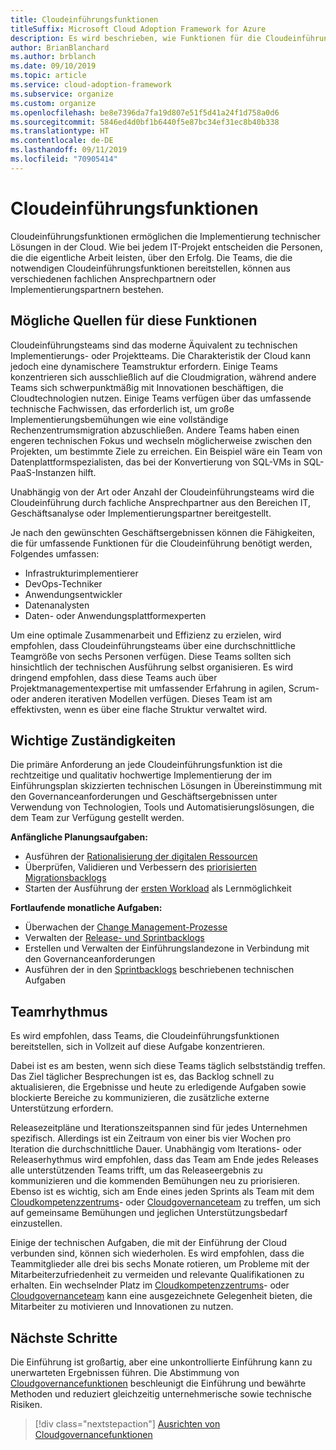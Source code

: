 ```yaml
---
title: Cloudeinführungsfunktionen
titleSuffix: Microsoft Cloud Adoption Framework for Azure
description: Es wird beschrieben, wie Funktionen für die Cloudeinführung geschaffen werden können.
author: BrianBlanchard
ms.author: brblanch
ms.date: 09/10/2019
ms.topic: article
ms.service: cloud-adoption-framework
ms.subservice: organize
ms.custom: organize
ms.openlocfilehash: be8e7396da7fa19d807e51f5d41a24f1d758a0d6
ms.sourcegitcommit: 5846ed4d0bf1b6440f5e87bc34ef31ec8b40b338
ms.translationtype: HT
ms.contentlocale: de-DE
ms.lasthandoff: 09/11/2019
ms.locfileid: "70905414"
---
```

# <a name="cloud-adoption-capabilities"></a>Cloudeinführungsfunktionen

Cloudeinführungsfunktionen ermöglichen die Implementierung technischer Lösungen in der Cloud. Wie bei jedem IT-Projekt entscheiden die Personen, die die eigentliche Arbeit leisten, über den Erfolg. Die Teams, die die notwendigen Cloudeinführungsfunktionen bereitstellen, können aus verschiedenen fachlichen Ansprechpartnern oder Implementierungspartnern bestehen.

## <a name="possible-sources-for-this-capability"></a>Mögliche Quellen für diese Funktionen

Cloudeinführungsteams sind das moderne Äquivalent zu technischen Implementierungs- oder Projektteams. Die Charakteristik der Cloud kann jedoch eine dynamischere Teamstruktur erfordern. Einige Teams konzentrieren sich ausschließlich auf die Cloudmigration, während andere Teams sich schwerpunktmäßig mit Innovationen beschäftigen, die Cloudtechnologien nutzen. Einige Teams verfügen über das umfassende technische Fachwissen, das erforderlich ist, um große Implementierungsbemühungen wie eine vollständige Rechenzentrumsmigration abzuschließen. Andere Teams haben einen engeren technischen Fokus und wechseln möglicherweise zwischen den Projekten, um bestimmte Ziele zu erreichen. Ein Beispiel wäre ein Team von Datenplattformspezialisten, das bei der Konvertierung von SQL-VMs in SQL-PaaS-Instanzen hilft.

Unabhängig von der Art oder Anzahl der Cloudeinführungsteams wird die Cloudeinführung durch fachliche Ansprechpartner aus den Bereichen IT, Geschäftsanalyse oder Implementierungspartner bereitgestellt.

Je nach den gewünschten Geschäftsergebnissen können die Fähigkeiten, die für umfassende Funktionen für die Cloudeinführung benötigt werden, Folgendes umfassen:

- Infrastrukturimplementierer
- DevOps-Techniker
- Anwendungsentwickler
- Datenanalysten
- Daten- oder Anwendungsplattformexperten

Um eine optimale Zusammenarbeit und Effizienz zu erzielen, wird empfohlen, dass Cloudeinführungsteams über eine durchschnittliche Teamgröße von sechs Personen verfügen. Diese Teams sollten sich hinsichtlich der technischen Ausführung selbst organisieren. Es wird dringend empfohlen, dass diese Teams auch über Projektmanagementexpertise mit umfassender Erfahrung in agilen, Scrum- oder anderen iterativen Modellen verfügen. Dieses Team ist am effektivsten, wenn es über eine flache Struktur verwaltet wird.

## <a name="key-responsibilities"></a>Wichtige Zuständigkeiten

Die primäre Anforderung an jede Cloudeinführungsfunktion ist die rechtzeitige und qualitativ hochwertige Implementierung der im Einführungsplan skizzierten technischen Lösungen in Übereinstimmung mit den Governanceanforderungen und Geschäftsergebnissen unter Verwendung von Technologien, Tools und Automatisierungslösungen, die dem Team zur Verfügung gestellt werden.

**Anfängliche Planungsaufgaben:**

- Ausführen der [Rationalisierung der digitalen Ressourcen](../digital-estate/overview.md)
- Überprüfen, Validieren und Verbessern des [priorisierten Migrationsbacklogs](../migrate/migration-considerations/assess/release-iteration-backlog.md)
- Starten der Ausführung der [ersten Workload](../digital-estate/rationalize.md#select-the-first-workload) als Lernmöglichkeit

**Fortlaufende monatliche Aufgaben:**

- Überwachen der [Change Management-Prozesse](../migrate/migration-considerations/prerequisites/technical-complexity.md)
- Verwalten der [Release- und Sprintbacklogs](../migrate/migration-considerations/assess/release-iteration-backlog.md)
- Erstellen und Verwalten der Einführungslandezone in Verbindung mit den Governanceanforderungen
- Ausführen der in den [Sprintbacklogs](../migrate/migration-considerations/assess/release-iteration-backlog.md) beschriebenen technischen Aufgaben

## <a name="team-cadence"></a>Teamrhythmus

Es wird empfohlen, dass Teams, die Cloudeinführungsfunktionen bereitstellen, sich in Vollzeit auf diese Aufgabe konzentrieren.

Dabei ist es am besten, wenn sich diese Teams täglich selbstständig treffen. Das Ziel täglicher Besprechungen ist es, das Backlog schnell zu aktualisieren, die Ergebnisse und heute zu erledigende Aufgaben sowie blockierte Bereiche zu kommunizieren, die zusätzliche externe Unterstützung erfordern.

Releasezeitpläne und Iterationszeitspannen sind für jedes Unternehmen spezifisch. Allerdings ist ein Zeitraum von einer bis vier Wochen pro Iteration die durchschnittliche Dauer. Unabhängig vom Iterations- oder Releaserhythmus wird empfohlen, dass das Team am Ende jedes Releases alle unterstützenden Teams trifft, um das Releaseergebnis zu kommunizieren und die kommenden Bemühungen neu zu priorisieren. Ebenso ist es wichtig, sich am Ende eines jeden Sprints als Team mit dem [Cloudkompetenzzentrums](./cloud-center-excellence.md)- oder [Cloudgovernanceteam](./cloud-governance.md) zu treffen, um sich auf gemeinsame Bemühungen und jeglichen Unterstützungsbedarf einzustellen.

Einige der technischen Aufgaben, die mit der Einführung der Cloud verbunden sind, können sich wiederholen. Es wird empfohlen, dass die Teammitglieder alle drei bis sechs Monate rotieren, um Probleme mit der Mitarbeiterzufriedenheit zu vermeiden und relevante Qualifikationen zu erhalten. Ein wechselnder Platz im [Cloudkompetenzzentrums](./cloud-center-excellence.md)- oder [Cloudgovernanceteam](./cloud-governance.md) kann eine ausgezeichnete Gelegenheit bieten, die Mitarbeiter zu motivieren und Innovationen zu nutzen.

## <a name="next-steps"></a>Nächste Schritte

Die Einführung ist großartig, aber eine unkontrollierte Einführung kann zu unerwarteten Ergebnissen führen. Die Abstimmung von [Cloudgovernancefunktionen](./cloud-governance.md) beschleunigt die Einführung und bewährte Methoden und reduziert gleichzeitig unternehmerische sowie technische Risiken.

> [!div class="nextstepaction"]
> [Ausrichten von Cloudgovernancefunktionen](./cloud-governance.md)
